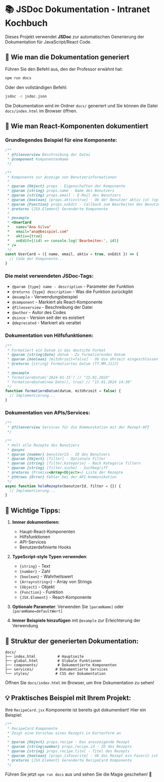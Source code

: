 # 📚 JSDoc Dokumentation - Intranet Kochbuch

Dieses Projekt verwendet **JSDoc** zur automatischen Generierung der Dokumentation für JavaScript/React Code.

## 🚀 Wie man die Dokumentation generiert

Führen Sie den Befehl aus, den der Professor erwähnt hat:

```bash
npm run docs
```

Oder den vollständigen Befehl:

```bash
jsdoc -c jsdoc.json
```

Die Dokumentation wird im Ordner `docs/` generiert und Sie können die Datei `docs/index.html` im Browser öffnen.

## 📝 Wie man React-Komponenten dokumentiert

### Grundlegendes Beispiel für eine Komponente:

```javascript
/**
 * @fileoverview Beschreibung der Datei
 * @component KomponentenName
 */

/**
 * Komponente zur Anzeige von Benutzerinformationen
 * 
 * @param {Object} props - Eigenschaften der Komponente
 * @param {string} props.name - Name des Benutzers
 * @param {string} props.email - E-Mail des Benutzers
 * @param {boolean} [props.aktiv=true] - Ob der Benutzer aktiv ist (optional)
 * @param {Function} props.onEdit - Callback zum Bearbeiten des Benutzers
 * @returns {JSX.Element} Gerenderte Komponente
 * 
 * @example
 * <UserCard 
 *   name="Ana Silva" 
 *   email="ana@beispiel.com"
 *   aktiv={true}
 *   onEdit={(id) => console.log('Bearbeiten:', id)}
 * />
 */
const UserCard = ({ name, email, aktiv = true, onEdit }) => {
  // Code der Komponente...
}
```

### Die meist verwendeten JSDoc-Tags:

- `@param {type} name - description` - Parameter der Funktion
- `@returns {type} description` - Was die Funktion zurückgibt
- `@example` - Verwendungsbeispiel
- `@component` - Markiert als React-Komponente
- `@fileoverview` - Beschreibung der Datei
- `@author` - Autor des Codes
- `@since` - Version seit der es existiert
- `@deprecated` - Markiert als veraltet

### Dokumentation von Hilfsfunktionen:

```javascript
/**
 * Formatiert ein Datum in das deutsche Format
 * @param {string|Date} datum - Zu formatierendes Datum
 * @param {boolean} [mitUhrzeit=false] - Ob die Uhrzeit eingeschlossen werden soll
 * @returns {string} Formatiertes Datum (TT.MM.JJJJ)
 * 
 * @example
 * formatiereDatum('2024-01-15') // "15.01.2024"
 * formatiereDatum(new Date(), true) // "15.01.2024 14:30"
 */
function formatiereDatum(datum, mitUhrzeit = false) {
  // Implementierung...
}
```

### Dokumentation von APIs/Services:

```javascript
/**
 * @fileoverview Services für die Kommunikation mit der Rezept-API
 */

/**
 * Holt alle Rezepte des Benutzers
 * @async
 * @param {number} benutzerId - ID des Benutzers
 * @param {Object} [filter] - Optionale Filter
 * @param {string} [filter.kategorie] - Nach Kategorie filtern
 * @param {string} [filter.suche] - Suchbegriff
 * @returns {Promise<Array<Object>>} Liste der Rezepte
 * @throws {Error} Fehler bei der API-Kommunikation
 */
async function holeRezepte(benutzerId, filter = {}) {
  // Implementierung...
}
```

## 🎯 Wichtige Tipps:

1. **Immer dokumentieren**:
   - Haupt-React-Komponenten
   - Hilfsfunktionen
   - API-Services
   - Benutzerdefinierte Hooks

2. **TypeScript-style Typen verwenden**:
   - `{string}` - Text
   - `{number}` - Zahl
   - `{boolean}` - Wahrheitswert
   - `{Array<string>}` - Array von Strings
   - `{Object}` - Objekt
   - `{Function}` - Funktion
   - `{JSX.Element}` - React-Komponente

3. **Optionale Parameter**: Verwenden Sie `[paramName]` oder `[paramName=defaultWert]`

4. **Immer Beispiele hinzufügen** mit `@example` zur Erleichterung der Verwendung

## 📁 Struktur der generierten Dokumentation:

```
docs/
├── index.html          # Hauptseite
├── global.html         # Globale Funktionen
├── components/         # Dokumentierte Komponenten
├── services/          # Dokumentierte Services
└── styles/            # CSS der Dokumentation
```

Öffnen Sie `docs/index.html` im Browser, um Ihre Dokumentation zu sehen!

## 💡 Praktisches Beispiel mit Ihrem Projekt:

Ihre `RecipeCard.jsx` Komponente ist bereits gut dokumentiert! Hier ein Beispiel:

```javascript
/**
 * RecipeCard Komponente
 * Zeigt eine Vorschau eines Rezepts in Kartenform an
 * 
 * @param {Object} props.recipe - Das anzuzeigende Rezept
 * @param {string|number} props.recipe.id - ID des Rezepts
 * @param {string} props.recipe.titel - Titel des Rezepts
 * @param {boolean} [props.isFavorite] - Ob das Rezept ein Favorit ist
 * @returns {JSX.Element} Gerenderte RecipeCard Komponente
 */
```

Führen Sie jetzt `npm run docs` aus und sehen Sie die Magie geschehen! 🎉 